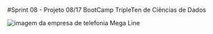 #Sprint 08 - Projeto 08/17 BootCamp TripleTen de Ciências de Dados





![imagem da empresa de telefonia Mega Line](https://github.com/Angelaidt/Sprint-08-Projeto-08-de-17-BootCamp-TripleTen-Ciencias-de-Dados/blob/main/MegaLine.png)
